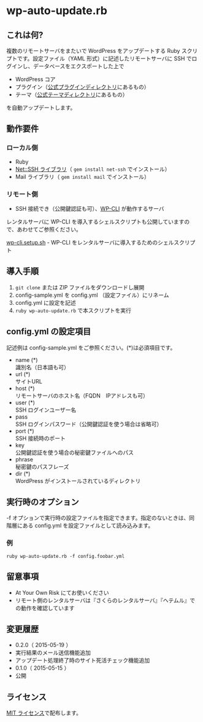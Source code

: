 # wp-auto-update.rb

## これは何?

複数のリモートサーバをまたいで WordPress をアップデートする Ruby スクリプトです。設定ファイル（YAML 形式）に記述したリモートサーバに SSH でログインし、データベースをエクスポートした上で

* WordPress コア
* プラグイン（[公式プラグインディレクトリ](https://wordpress.org/plugins/)にあるもの）
* テーマ（[公式テーマディレクトリ](https://wordpress.org/themes/)にあるもの）

を自動アップデートします。

## 動作要件

### ローカル側

* Ruby
* [Net::SSH ライブラリ](https://github.com/net-ssh/net-ssh)（ ``gem install net-ssh`` でインストール）
* Mail ライブラリ（ ``gem install mail`` でインストール）

### リモート側

* SSH 接続でき（公開鍵認証も可）、[WP-CLI](http://wp-cli.org/) が動作するサーバ

レンタルサーバに WP-CLI を導入するシェルスクリプトも公開していますので、あわせてご参照ください。

[wp-cli.setup.sh](https://github.com/tecking/wp-cli.setup.sh) - WP-CLI をレンタルサーバに導入するためのシェルスクリプト

## 導入手順 

1. ``git clone`` または ZIP ファイルをダウンロードし展開
2. config-sample.yml を config.yml （設定ファイル）にリネーム
3. config.yml に設定を記述
4. ``ruby wp-auto-update.rb`` で本スクリプトを実行

## config.yml の設定項目
 
記述例は config-sample.yml をご参照ください。(*)は必須項目です。

* name (*)  
識別名（日本語も可）
* url (*)  
サイトURL
* host (*)  
リモートサーバのホスト名（FQDN　IPアドレスも可）
* user (*)  
SSH ログインユーザー名
* pass  
SSH ログインパスワード（公開鍵認証を使う場合は省略可）
* port (*)  
SSH 接続時のポート
* key  
公開鍵認証を使う場合の秘密鍵ファイルへのパス
* phrase  
秘密鍵のパスフレーズ
* dir (*)  
WordPress がインストールされているディレクトリ

## 実行時のオプション 

-f オプションで実行時の設定ファイルを指定できます。指定のないときは、同階層にある config.yml を設定ファイルとして読み込みます。

### 例

``ruby wp-auto-update.rb -f config.foobar.yml``

## 留意事項

* At Your Own Risk にてお使いください
* リモート側のレンタルサーバは『さくらのレンタルサーバ』『ヘテムル』での動作を確認しています

## 変更履歴

* 0.2.0（ 2015-05-19 ）
 * 実行結果のメール送信機能追加
 * アップデート処理終了時のサイト死活チェック機能追加
* 0.1.0（ 2015-05-15 ）
 * 公開

## ライセンス

[MIT ライセンス](http://opensource.org/licenses/mit-license.php)で配布します。